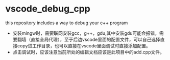 # vscode_debug_cpp

this repository includes a way to debug your c++ program

- 安装mingw时，需要联网安装gcc，g++，gdu,其中安装gdu可能会报错，需要翻墙（直接全局代理），至于后边vscode里面的配置文件，可以自己选择直接copy进工作目录，也可以直接在vscode里面调试时直接添加配置。
- 点击调试时，应该注意当前所处的编辑文档应该是此项目中的add.cpp文件。

